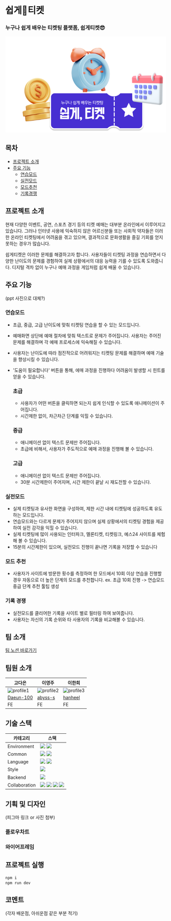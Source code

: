 # 쉽게🎫티켓

### 누구나 쉽게 배우는 티켓팅 플랫폼, 쉽게티켓😎

![main](public/assets/images/main.png)

## 목차
- [프로젝트 소개](#프로젝트-소개)
- [주요 기능](#주요-기능)
  - [연습모드](#연습모드)
  - [실전모드](#실전모드)
  - [모드추천](#모드-추천)
  - [기록경쟁](#기록-경쟁)

## 프로젝트 소개

현재 다양한 이벤트, 공연, 스포츠 경기 등의 티켓 예매는 대부분 온라인에서 이루어지고 있습니다. 그러나 인터넷 사용에 익숙하지 않은 어르신분들 또는 사회적 약자들은 이러한 온라인 티켓팅에서 어려움을 겪고 있으며, 결과적으로 문화생활을 즐길 기회를 얻지 못하는 경우가 많습니다.

쉽게티켓은 이러한 문제를 해결하고자 합니다. 사용자들이 티켓팅 과정을 연습하면서 다양한 난이도의 문제를 경험하여 실제 상황에서의 대응 능력을 기를 수 있도록 도와줍니다. 디지털 격차 없이 누구나 예매 과정을 게임처럼 쉽게 배울 수 있습니다.

## 주요 기능

(ppt 사진으로 대체?)

### 연습모드

  - 초급, 중급, 고급 난이도에 맞춰 티켓팅 연습을 할 수 있는 모드입니다.
  - 예매화면 상단에 예매 절차에 맞춰 텍스트로 문제가 주어집니다. 사용자는 주어진 문제를 해결하며 각 예매 프로세스에 익숙해질 수 있습니다.
  - 사용자는 난이도에 따라 점진적으로 어려워지는 티켓팅 문제를 해결하며 예매 기술을 향상시킬 수 있습니다.
  - '도움이 필요합니다' 버튼을 통해, 에매 과정을 진행하다 어려움이 발생할 시 힌트를 얻을 수 있습니다.
 
    ### 초급
       * 사용자가 어떤 버튼을 클릭하면 되는지 쉽게 인식할 수 있도록 애니메이션이 주어집니다.
       * 시간제한 없이, 차근차근 단계를 익힐 수 있습니다.

    ### 중급
      * 애니메이션 없이 텍스트 문제만 주어집니다.
      * 초급에 비해서, 사용자가 주도적으로 예매 과정을 진행해 볼 수 있습니다.
   
    ### 고급
       * 애니메이션 없이 텍스트 문제만 주어집니다.
       * 30분 시간제한이 주어지며, 시간 제한이 끝날 시 재도전할 수 있습니다.
  

### 실전모드
  - 실제 티켓팅과 유사한 화면을 구성하여, 제한 시간 내에 티켓팅에 성공하도록 유도하는 모드입니다.
  - 연습모드와는 다르게 문제가 주어지지 않으며 실제 상황에서의 티켓팅 경험을 제공하여 실전 감각을 익힐 수 있습니다.
  - 실제 티켓팅에 많이 사용되는 인터파크, 멜론티켓, 티켓링크, 예스24 사이트를 체험해 볼 수 있습니다.
  - 15분의 시간제한이 있으며, 실전모드 진행이 끝나면 기록을 저장할 수 있습니다
 
### 모드 추천
  - 사용자가 사이트에 방문한 횟수를 측정하여 한 모드에서 10회 이상 연습을 진행할 경우 자동으로 더 높은 단계의 모드를 추천합니다.
    ex. 초급 10회 진행 -> 연습모드 중급 단계 추천 툴팁 생성

### 기록 경쟁 
  - 실전모드를 클리어한 기록을 사이트 별로 필터링 하여 보여줍니다.
  - 사용자는 자신의 기록 순위와 타 사용자의 기록을 비교해볼 수 있습니다.

## 팀 소개

[팀 노션 바로가기](https://abyss-2.notion.site/ac49d8e6e597422ba111bc38594ba2f4?pvs=4)

## 팀원 소개

| 고다은                                                             | 이영주                                                            | 이한희                                                             |
| ------------------------------------------------------------------ | ----------------------------------------------------------------- | ------------------------------------------------------------------ |
| ![profile1](https://avatars.githubusercontent.com/u/141714293?v=4) | ![profile2](https://avatars.githubusercontent.com/u/77565980?v=4) | ![profile3](https://avatars.githubusercontent.com/u/168459001?v=4) |
| [Daeun-100](https://github.com/Daeun-100)                          | [abyss-s](https://github.com/abyss-s)                             | [hanheel](https://github.com/hanheel)                              |
| FE                                                                 | FE                                                                | FE                                                                 |

## 기술 스택

| 카테고리      | 스택                                                                                                                                                                                                                                                                                                                                                                                                                                       |
| ------------- | ------------------------------------------------------------------------------------------------------------------------------------------------------------------------------------------------------------------------------------------------------------------------------------------------------------------------------------------------------------------------------------------------------------------------------------------ |
| Environment   | <img src="https://img.shields.io/badge/React-61DAFB.svg?&style=flat-square&logo=React&logoColor=white"/> <img src="https://img.shields.io/badge/Vite-646CFF.svg?&style=flat-square&logo=Vite&logoColor=white"/>                                                                                                                                                                                                                            |
| Common        | <img src="https://img.shields.io/badge/Eslint-4B32C3.svg?&style=flat-square&logo=Eslint&logoColor=white"/> <img src="https://img.shields.io/badge/Prettier-F7B93E.svg?&style=flat-square&logo=Prettier&logoColor=white"/>                                                                                                                                                                                                                  |
| Language      | <img src="https://img.shields.io/badge/Javascript-F7DF1E.svg?&style=flat-square&logo=Javascript&logoColor=white"/> <img src="https://img.shields.io/badge/CSS3-1572B6.svg?&style=flat-square&logo=CSS3&logoColor=white"/>                                                                                                                                                                                                                  |
| Style         | <img src="https://img.shields.io/badge/Styled_Components-DB7093.svg?&style=flat-square&logo=styled-components&logoColor=white"/>                                                                                                                                                                                                                                                                                                           |
| Backend       | <img src="https://img.shields.io/badge/Firebase-FFCA28.svg?&style=flat-square&logo=Firebase&logoColor=black"/>                                                                                                                                                                                                                                                                                                                             |
| Collaboration | <img src ="https://img.shields.io/badge/Git-F24E1E.svg?&style=flat-square&logo=Figma&logoColor=white"/> <img src="https://img.shields.io/badge/Trello-0052CC.svg?&style=flat-square&logo=Trello&logoColor=white"/> <img src="https://img.shields.io/badge/Notion-000000.svg?&style=flat-square&logo=Notion&logoColor=white"/> <img src="https://img.shields.io/badge/Discord-5865F2.svg?&style=flat-square&logo=Discord&logoColor=white"/> |

## 기획 및 디자인

(피그마 링크 or 사진 첨부)

### 플로우차트

### 와이어프레임

## 프로젝트 실행

```
npm i
npm run dev
```

## 코멘트

(각자 배운점, 아쉬운점 같은 부분 적기)
